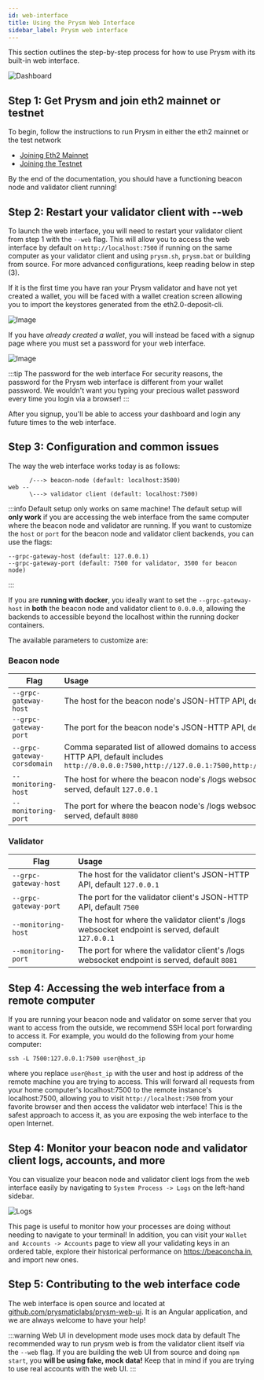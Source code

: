 ```yaml
---
id: web-interface
title: Using the Prysm Web Interface
sidebar_label: Prysm web interface
---
```


This section outlines the step-by-step process for how to use Prysm with its built-in web interface.

![Dashboard](/img/webdashboard.png "Main Dashboard")

## Step 1: Get Prysm and join eth2 mainnet or testnet

To begin, follow the instructions to run Prysm in either the eth2 mainnet or the test network

- [Joining Eth2 Mainnet](/docs/mainnet/joining-eth2)
- [Joining the Testnet](/docs/testnet/pyrmont)

By the end of the documentation, you should have a functioning beacon node and validator client running!

## Step 2: Restart your validator client with --web

To launch the web interface, you will need to restart your validator client from step 1 with the `--web` flag. This will allow you to access the web interface by default on `http://localhost:7500` if running on the same computer as your validator client and using `prysm.sh`, `prysm.bat` or building from source. For more advanced configurations, keep reading below in step (3).

If it is the first time you have ran your Prysm validator and have not yet created a wallet, you will be faced with a wallet creation screen allowing you to import the keystores generated from the eth2.0-deposit-cli.

![Image](/img/walletcreate.png)

If you have _already created a wallet_, you will instead be faced with a signup page where you must set a password for your web interface.

![Image](/img/createwebpass.png)

:::tip The password for the web interface
For security reasons, the password for the Prysm web interface is different from your wallet password. We wouldn't want you typing your precious wallet password every time you login via a browser!
:::

After you signup, you'll be able to access your dashboard and login any future times to the web interface.

## Step 3: Configuration and common issues

The way the web interface works today is as follows:

```text
      /---> beacon-node (default: localhost:3500)
web -- 
      \---> validator client (default: localhost:7500)
```

:::info Default setup only works on same machine!
The default setup will **only work** if you are accessing the web interface from the same computer where the beacon node and validator are running. If you want to customize the `host` or `port` for the beacon node and validator client backends, you can use the flags:
```
--grpc-gateway-host (default: 127.0.0.1)
--grpc-gateway-port (default: 7500 for validator, 3500 for beacon node)
```
:::

If you are **running with docker**, you ideally want to set the `--grpc-gateway-host` in **both** the beacon node and validator client to `0.0.0.0`, allowing the backends to accessible beyond the localhost within the running docker containers.

The available parameters to customize are:

### Beacon node
| Flag          | Usage         |
| ------------- |:-------------|
|`--grpc-gateway-host` | The host for the beacon node's JSON-HTTP API, default `127.0.0.1`
|`--grpc-gateway-port` | The port for the beacon node's JSON-HTTP API, default `3500`
|`--grpc-gateway-corsdomain` | Comma separated list of allowed domains to access the JSON-HTTP API, default includes `http://0.0.0.0:7500,http://127.0.0.1:7500,http://localhost:7500`
|`--monitoring-host` | The host for where the beacon node's /logs websocket endpoint is served, default `127.0.0.1`
|`--monitoring-port` | The port for where the beacon node's /logs websocket endpoint is served, default `8080`

### Validator
| Flag          | Usage         |
| ------------- |:-------------|
|`--grpc-gateway-host` | The host for the validator client's JSON-HTTP API, default `127.0.0.1`
|`--grpc-gateway-port` | The port for the validator client's JSON-HTTP API, default `7500`
|`--monitoring-host` | The host for where the validator client's /logs websocket endpoint is served, default `127.0.0.1`
|`--monitoring-port` | The port for where the validator client's /logs websocket endpoint is served, default `8081`

## Step 4: Accessing the web interface from a remote computer

If you are running your beacon node and validator on some server that you want to access from the outside, we recommend SSH local port forwarding to access it. For example, you would do the following from your home computer:

```
ssh -L 7500:127.0.0.1:7500 user@host_ip
```

where you replace `user@host_ip` with the user and host ip address of the remote machine you are trying to access. This will forward all requests from your home computer's localhost:7500 to the remote instance's localhost:7500, allowing you to visit `http://localhost:7500` from your favorite browser and then access the validator web interface! This is the safest approach to access it, as you are exposing the web interface to the open Internet.

## Step 4: Monitor your beacon node and validator client logs, accounts, and more

You can visualize your beacon node and validator client logs from the web interface easily by navigating to `System Process -> Logs` on the left-hand sidebar.

![Logs](/img/logs.png "Logs")

This page is useful to monitor how your processes are doing without needing to navigate to your terminal! In addition, you can visit your `Wallet and Accounts -> Accounts` page to view all your validating keys in an ordered table, explore their historical performance on https://beaconcha.in, and import new ones.

## Step 5: Contributing to the web interface code

The web interface is open source and located at [github.com/prysmaticlabs/prysm-web-ui](https://github.com/prysmaticlabs/prysm-web-ui). It is an Angular application, and we are always welcome to have your help!

:::warning Web UI in development mode uses mock data by default
The recommended way to run prysm web is from the validator client itself via the `--web` flag. If you are building the web UI from source and doing `npm start`, you **will be using fake, mock data!** Keep that in mind if you are trying to use real accounts with the web UI.
:::